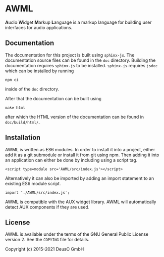 # AWML

**A**udio **W**idget **M**arkup **L**anguage is a markup language for building user interfaces for audio applications.

## Documentation

The documentation for this project is built using `sphinx-js`. The documentation
source files can be found in the `doc` directory.
Building the documentation requires `sphinx-js` to be installed.
`sphinx-js` requires `jsdoc` which can be installed by running

    npm ci

inside of the `doc` directory.

After that the documentation can be built using

    make html

after which the HTML version of the documentation can be found in
`doc/build/html/`.

## Installation

AWML is written as ES6 modules. In order to install it into a project, either
add it as a git submodule or install it from git using npm. Then adding it into
an application can either be done by including using a script tag.

    <script type=module src='AWML/src/index.js'></script>

Alternatively it can also be imported by adding an import statement to an
existing ES6 module script.

    import './AWML/src/index.js';

AWML is compatible with the AUX widget library. AWML will automatically detect
AUX components if they are used.

## License

AWML is available under the terms of the GNU General Public License version 2.
See the `COPYING` file for details.

Copyright (c) 2015-2021 DeusO GmbH
